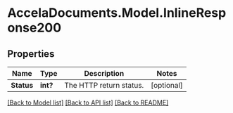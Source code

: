 # AccelaDocuments.Model.InlineResponse200
## Properties

Name | Type | Description | Notes
------------ | ------------- | ------------- | -------------
**Status** | **int?** | The HTTP return status. | [optional] 

[[Back to Model list]](../README.md#documentation-for-models) [[Back to API list]](../README.md#documentation-for-api-endpoints) [[Back to README]](../README.md)

